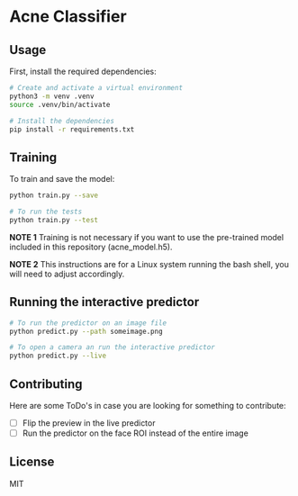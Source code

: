 # Acne Classifier

## Usage

First, install the required dependencies:

```bash
# Create and activate a virtual environment
python3 -m venv .venv
source .venv/bin/activate

# Install the dependencies
pip install -r requirements.txt
```

## Training

To train and save the model:

```bash
python train.py --save

# To run the tests
python train.py --test
```

**NOTE 1** Training is not necessary if you want to use the pre-trained model
included in this repository (acne\_model.h5).

**NOTE 2** This instructions are for a Linux system running the bash shell, you
will need to adjust accordingly.

## Running the interactive predictor

```bash
# To run the predictor on an image file
python predict.py --path someimage.png

# To open a camera an run the interactive predictor
python predict.py --live
```

## Contributing

Here are some ToDo's in case you are looking for something to contribute:

- [ ] Flip the preview in the live predictor
- [ ] Run the predictor on the face ROI instead of the entire image

## License

MIT
